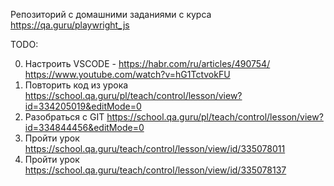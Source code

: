 Репозиторий с домашними заданиями с курса https://qa.guru/playwright_js 

TODO:

0. Настроить VSCODE - https://habr.com/ru/articles/490754/ https://www.youtube.com/watch?v=hG1TctvokFU 
1. Повторить код из урока https://school.qa.guru/pl/teach/control/lesson/view?id=334205019&editMode=0
2. Разобраться с GIT https://school.qa.guru/pl/teach/control/lesson/view?id=334844456&editMode=0 
3. Пройти урок https://school.qa.guru/teach/control/lesson/view/id/335078011 
4. Пройти урок https://school.qa.guru/teach/control/lesson/view/id/335078137 